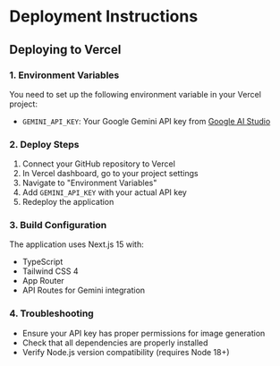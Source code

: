 # Deployment Instructions

## Deploying to Vercel

### 1. Environment Variables
You need to set up the following environment variable in your Vercel project:

- `GEMINI_API_KEY`: Your Google Gemini API key from [Google AI Studio](https://ai.google.dev/gemini-api/docs/api-key)

### 2. Deploy Steps
1. Connect your GitHub repository to Vercel
2. In Vercel dashboard, go to your project settings
3. Navigate to "Environment Variables"
4. Add `GEMINI_API_KEY` with your actual API key
5. Redeploy the application

### 3. Build Configuration
The application uses Next.js 15 with:
- TypeScript
- Tailwind CSS 4
- App Router
- API Routes for Gemini integration

### 4. Troubleshooting
- Ensure your API key has proper permissions for image generation
- Check that all dependencies are properly installed
- Verify Node.js version compatibility (requires Node 18+)